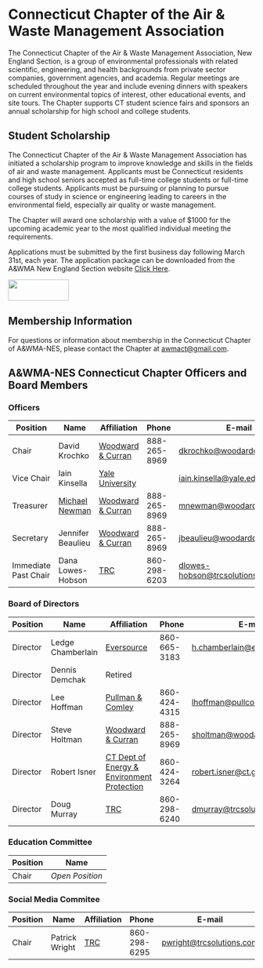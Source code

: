# Connecticut Chapter of the Air & Waste Management Association

The Connecticut Chapter of the Air & Waste Management Association, New England Section, is a group of environmental professionals with related scientific, engineering, and health backgrounds from private sector companies, government agencies, and academia.  Regular meetings are scheduled throughout the year and include evening dinners with speakers on current environmental topics of interest, other educational events, and site tours.   The Chapter supports CT student science fairs and sponsors an annual scholarship for high school and college students. 

## Student Scholarship

The Connecticut Chapter of the Air & Waste Management Association has initiated a scholarship program to improve knowledge and skills in the fields of air and waste management. Applicants must be Connecticut residents and high school seniors accepted as full-time college students or full-time college students. Applicants must be pursuing or planning to pursue courses of study in science or engineering leading to careers in the environmental field, especially air quality or waste management.

The Chapter will award one scholarship with a value of $1000 for the upcoming academic year to the most qualified individual meeting the requirements.

Applications must be submitted by the first business day following March 31st, each year. The application package can be downloaded from the A&WMA New England Section website [Click Here](http://www.awmanewengland.org/Documents/CT%20Chapter/CT%20AWMA%20Scholarship%20Application.pdf).

<a href="https://www.linkedin.com/groups/5156530"><img src="http://www.awmanewengland.org/Web%20Page%20Images/Linked%20in%20Logo.png" width="124" height="43" /></a>

## Membership Information

For questions or information about membership in the Connecticut Chapter of A&WMA-NES, please contact the Chapter at awmact@gmail.com.

## A&WMA-NES Connecticut Chapter Officers and Board Members

### Officers

| Position | Name          | Affiliation | Phone | E-mail |
| -------- | ------------- | ----------- | ----- | ------ |
| Chair    | David Krochko | [Woodward & Curran](http://www.woodardcurran.com/) | 888-265-8969 | dkrochko@woodardcurran.com |
| Vice Chair | Iain Kinsella | [Yale University](https://www.yale.edu/) | | iain.kinsella@yale.edu |
| Treasurer | [Michael Newman](https://www.linkedin.com/in/michael-newman-82481722/) | [Woodward & Curran](http://www.woodardcurran.com/) | 888-265-8969 | mnewman@woodardcurran.com |
| Secretary | Jennifer Beaulieu | [Woodward & Curran](http://www.woodardcurran.com/) | 888-265-8969 | jbeaulieu@woodardcurran.com |
| Immediate Past Chair | Dana Lowes-Hobson | [TRC](http://www.trcsolutions.com/) | 860-298-6203 | dlowes-hobson@trcsolutions.com |

### Board of Directors

| Position | Name              | Affiliation | Phone | E-mail |
| -------- | ----------------- | ----------- | ----- | ------ |
| Director | Ledge Chamberlain | [Eversource](https://www.eversource.com/content/) | 860-665-3183 | h.chamberlain@eversource.com |
| Director | Dennis Demchak    | Retired     |       |        |
| Director | Lee Hoffman       | [Pullman & Comley](http://www.pullcom.com/) | 860-424-4315 | lhoffman@pullcom.com |
| Director | Steve Holtman     | [Woodward & Curran](http://www.woodardcurran.com/) | 888-265-8969 | sholtman@woodardcurran.com |
| Director | Robert Isner      | [CT Dept of Energy & Environment Protection](http://www.ct.gov/deep/) | 860-424-3264 | robert.isner@ct.gov |
| Director | Doug Murray       | [TRC](http://www.trcsolutions.com/) | 860-298-6240 | dmurray@trcsolutions.com |

### Education Committee

| Position | Name |
| -------- | ---- |
| Chair    | *Open Position*|

### Social Media Commitee

| Position | Name              | Affiliation | Phone | E-mail |
| -------- | ----------------- | ----------- | ----- | ------ |
| Chair    | Patrick Wright    | [TRC](http://www.trcsolutions.com/) | 860-298-6295 | pwright@trcsolutions.com |
